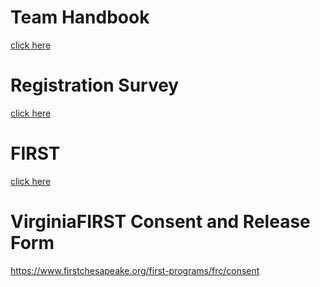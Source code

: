 # Team Handbook
[click here](https://drive.google.com/open?id=1yUGW8bFUqxjCffJvh1r8HIgCFkzlduIe)

# Registration Survey
[click here](https://goo.gl/forms/pfza47kPGWw3RVpS2)

# FIRST
[click here](https://firstinspires.org)

# VirginiaFIRST Consent and Release Form
https://www.firstchesapeake.org/first-programs/frc/consent
